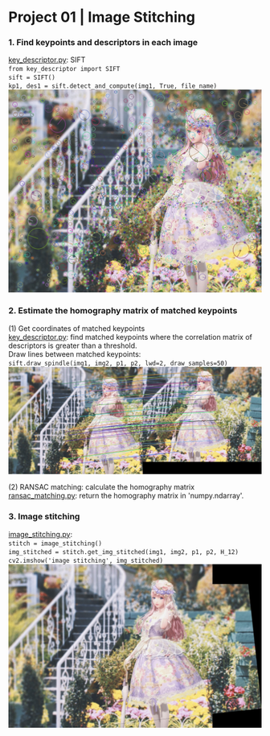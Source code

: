 # Project 01 | Image Stitching

### 1. Find keypoints and descriptors in each image
[key_descriptor.py](https://github.com/GGGHSL/Deep-Learning-CV-master/blob/master/Project01-Image-Stitching/src/key_descriptor.py): SIFT  
`from key_descriptor import SIFT `  
`sift = SIFT()`  
`kp1, des1 = sift.detect_and_compute(img1, True, file_name)`  
![SIFT Keypoints](https://github.com/GGGHSL/Deep-Learning-CV-master/blob/master/Project01-Image-Stitching/result/Nikki_garden_01_kp.jpg?raw=true)

### 2. Estimate the homography matrix of matched keypoints
(1) Get coordinates of matched keypoints  
[key_descriptor.py](https://github.com/GGGHSL/Deep-Learning-CV-master/blob/master/Project01-Image-Stitching/src/key_descriptor.py): 
find matched keypoints where the correlation matrix of descriptors is greater than a threshold.   
Draw lines between matched keypoints:  
`sift.draw_spindle(img1, img2, p1, p2, lwd=2, draw_samples=50)`  
![Matching Spindle](https://github.com/GGGHSL/Deep-Learning-CV-master/blob/master/Project01-Image-Stitching/result/Nikki_garden_match_sample50.jpg?raw=true)

(2) RANSAC matching: calculate the homography matrix  
[ransac_matching.py](https://github.com/GGGHSL/Deep-Learning-CV-master/blob/master/Project01-Image-Stitching/src/ransac_matching.py):
 return the homography matrix in 'numpy.ndarray'.

### 3. Image stitching
[image_stitching.py](https://github.com/GGGHSL/Deep-Learning-CV-master/blob/master/Project01-Image-Stitching/src/image_stitching.py):  
`stitch = image_stitching()`  
`img_stitched = stitch.get_img_stitched(img1, img2, p1, p2, H_12)`  
`cv2.imshow('image stitching', img_stitched)`  
![Stitched image](https://github.com/GGGHSL/Deep-Learning-CV-master/blob/master/Project01-Image-Stitching/result/Nikki_garden_stitched_filled.jpg?raw=true)